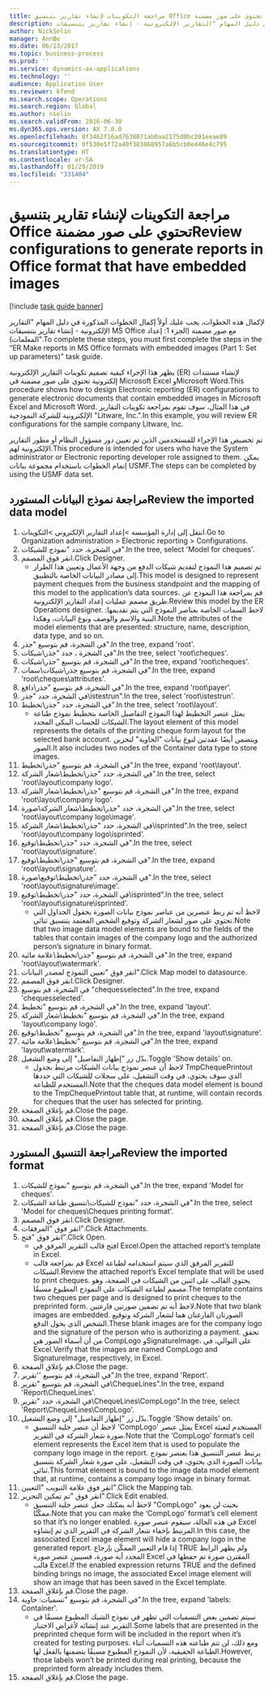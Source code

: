 ```yaml
---
title: مراجعة التكوينات لإنشاء تقارير بتنسيق Office تحتوي على صور مضمنة
description: لإكمال هذه الخطوات، يجب عليك أولاً إكمال الخطوات المذكورة في دليل المهام "التقارير الإلكترونية - إنشاء تقارير بتنسيقات MS Office مع صور مضمنة (الجزء 1 - إعداد المعلمات)‬".
author: NickSelin
manager: AnnBe
ms.date: 06/13/2017
ms.topic: business-process
ms.prod: ''
ms.service: dynamics-ax-applications
ms.technology: ''
audience: Application User
ms.reviewer: kfend
ms.search.scope: Operations
ms.search.region: Global
ms.author: nselin
ms.search.validFrom: 2016-06-30
ms.dyn365.ops.version: AX 7.0.0
ms.openlocfilehash: 8f3462f16ad7638071ab0aa2175d0bc291eeae89
ms.sourcegitcommit: 0f530e5f72a40f383868957a6b5cb0e446e4c795
ms.translationtype: HT
ms.contentlocale: ar-SA
ms.lasthandoff: 01/29/2019
ms.locfileid: "331404"
---
```

# <a name="review-configurations-to-generate-reports-in-office-format-that-have-embedded-images"></a><span data-ttu-id="457fd-103">مراجعة التكوينات لإنشاء تقارير بتنسيق Office تحتوي على صور مضمنة</span><span class="sxs-lookup"><span data-stu-id="457fd-103">Review configurations to generate reports in Office format that have embedded images</span></span>

[!include [task guide banner](../../includes/task-guide-banner.md)]

<span data-ttu-id="457fd-104">لإكمال هذه الخطوات، يجب عليك أولاً إكمال الخطوات المذكورة في دليل المهام "التقارير الإلكترونية - إنشاء تقارير بتنسيقات MS Office مع صور مضمنة (الجزء 1: إعداد المعلمات)‬".</span><span class="sxs-lookup"><span data-stu-id="457fd-104">To complete these steps, you must first complete the steps in the “ER Make reports in MS Office formats with embedded images (Part 1: Set up parameters)” task guide.</span></span>

<span data-ttu-id="457fd-105">يظهر هذا الإجراء كيفية تصميم تكوينات التقارير الإلكترونية (ER) لإنشاء مستندات إلكترونية تحتوي على صور مضمنة في Microsoft Excel وMicrosoft Word.</span><span class="sxs-lookup"><span data-stu-id="457fd-105">This procedure shows how to design Electronic reporting (ER) configurations to generate electronic documents that contain embedded images in Microsoft Excel and Microsoft Word.</span></span> <span data-ttu-id="457fd-106">في هذا المثال، سوف تقوم بمراجعة تكوينات التقارير الإلكترونية للشركة النموذجية "Litware, Inc.".</span><span class="sxs-lookup"><span data-stu-id="457fd-106">In this example, you will review ER configurations for the sample company Litware, Inc.</span></span> 

<span data-ttu-id="457fd-107">تم تخصيص هذا الإجراء للمستخدمين الذين تم تعيين دور مسؤول النظام أو مطور التقارير الإلكترونية لهم.</span><span class="sxs-lookup"><span data-stu-id="457fd-107">This procedure is intended for users who have the System administrator or Electronic reporting developer role assigned to them.</span></span> <span data-ttu-id="457fd-108">يمكن إتمام الخطوات باستخدام مجموعة بيانات USMF.</span><span class="sxs-lookup"><span data-stu-id="457fd-108">The steps can be completed by using the USMF data set.</span></span>


## <a name="review-the-imported-data-model"></a><span data-ttu-id="457fd-109">مراجعة نموذج البيانات المستورد</span><span class="sxs-lookup"><span data-stu-id="457fd-109">Review the imported data model</span></span>
1. <span data-ttu-id="457fd-110">انتقل إلى إدارة المؤسسة >إعداد التقارير الإلكتروني >التكوينات.</span><span class="sxs-lookup"><span data-stu-id="457fd-110">Go to Organization administration > Electronic reporting > Configurations.</span></span>
2. <span data-ttu-id="457fd-111">في الشجرة، حدد "نموذج للشيكات".</span><span class="sxs-lookup"><span data-stu-id="457fd-111">In the tree, select 'Model for cheques'.</span></span>
3. <span data-ttu-id="457fd-112">انقر فوق المصمم.</span><span class="sxs-lookup"><span data-stu-id="457fd-112">Click Designer.</span></span>
    * <span data-ttu-id="457fd-113">تم تصميم هذا النموذج لتقديم شيكات الدفع من وجهة الأعمال وتعيين هذا الطراز إلى مصادر البيانات الخاصة بالتطبيق.</span><span class="sxs-lookup"><span data-stu-id="457fd-113">This model is designed to represent payment cheques from the business standpoint and the mapping of this model to the application’s data sources.</span></span> <span data-ttu-id="457fd-114">قم بمراجعة هذا النموذج عن طريق مصمم عمليات إعداد التقارير الإلكترونية.</span><span class="sxs-lookup"><span data-stu-id="457fd-114">Review this model by the ER Operations designer.</span></span> <span data-ttu-id="457fd-115">لاحظ السمات الخاصة بعناصر النموذج التي يتم تقديمها: البنية والاسم والوصف ونوع البيانات، وهكذا.</span><span class="sxs-lookup"><span data-stu-id="457fd-115">Note the attributes of the model elements that are presented: structure, name, description, data type, and so on.</span></span>   
4. <span data-ttu-id="457fd-116">في الشجرة، قم بتوسيع "جذر".</span><span class="sxs-lookup"><span data-stu-id="457fd-116">In the tree, expand 'root'.</span></span>
5. <span data-ttu-id="457fd-117">في الشجرة ، حدد "جذر\شيكات".</span><span class="sxs-lookup"><span data-stu-id="457fd-117">In the tree, select 'root\cheques'.</span></span>
6. <span data-ttu-id="457fd-118">في الشجرة، قم بتوسيع "جذر\شيكات".</span><span class="sxs-lookup"><span data-stu-id="457fd-118">In the tree, expand 'root\cheques'.</span></span>
7. <span data-ttu-id="457fd-119">في الشجرة، قم بتوسيع جذر\شيكات\سمات".</span><span class="sxs-lookup"><span data-stu-id="457fd-119">In the tree, expand 'root\cheques\attributes'.</span></span>
8. <span data-ttu-id="457fd-120">في الشجرة، قم بتوسيع "جذر\دافع".</span><span class="sxs-lookup"><span data-stu-id="457fd-120">In the tree, expand 'root\payer'.</span></span>
9. <span data-ttu-id="457fd-121">في الشجرة، حدد "جذر\istestrun".</span><span class="sxs-lookup"><span data-stu-id="457fd-121">In the tree, select 'root\istestrun'.</span></span>
10. <span data-ttu-id="457fd-122">في الشجرة، حدد "جذر\تخطيط".</span><span class="sxs-lookup"><span data-stu-id="457fd-122">In the tree, select 'root\layout'.</span></span>
    * <span data-ttu-id="457fd-123">يمثل عنصر التخطيط لهذا النموذج التفاصيل الخاصة بتخطيط نموذج طباعة الشيكات للحساب البنكي المحدد.</span><span class="sxs-lookup"><span data-stu-id="457fd-123">The layout element of this model represents the details of the printing cheque form layout for the selected bank account.</span></span> <span data-ttu-id="457fd-124">ويتضمن أيضًا عقدتين لنوع بيانات "الحاوية" لتخزين الصور.</span><span class="sxs-lookup"><span data-stu-id="457fd-124">It also includes two nodes of the Container data type to store images.</span></span>   
11. <span data-ttu-id="457fd-125">في الشجرة، قم بتوسيع "جذر\تخطيط".</span><span class="sxs-lookup"><span data-stu-id="457fd-125">In the tree, expand 'root\layout'.</span></span>
12. <span data-ttu-id="457fd-126">في الشجرة، حدد "جذر\تخطيط\شعار الشركة".</span><span class="sxs-lookup"><span data-stu-id="457fd-126">In the tree, select 'root\layout\company logo'.</span></span>
13. <span data-ttu-id="457fd-127">في الشجرة، قم بتوسيع "جذر\تخطيط\شعار الشركة".</span><span class="sxs-lookup"><span data-stu-id="457fd-127">In the tree, expand 'root\layout\company logo'.</span></span>
14. <span data-ttu-id="457fd-128">في الشجرة، حدد "جذر\تخطيط\شعار الشركة\صورة".</span><span class="sxs-lookup"><span data-stu-id="457fd-128">In the tree, select 'root\layout\company logo\image'.</span></span>
15. <span data-ttu-id="457fd-129">في الشجرة، حدد "جذر\تخطيط\شعار الشركة\isprinted".</span><span class="sxs-lookup"><span data-stu-id="457fd-129">In the tree, select 'root\layout\company logo\isprinted'.</span></span>
16. <span data-ttu-id="457fd-130">في الشجرة، حدد "جذر\تخطيط\توقيع".</span><span class="sxs-lookup"><span data-stu-id="457fd-130">In the tree, select 'root\layout\signature'.</span></span>
17. <span data-ttu-id="457fd-131">في الشجرة، قم بتوسيع "جذر\تخطيط\توقيع".</span><span class="sxs-lookup"><span data-stu-id="457fd-131">In the tree, expand 'root\layout\signature'.</span></span>
18. <span data-ttu-id="457fd-132">في الشجرة، حدد "جذر\تخطيط\توقيع\صورة".</span><span class="sxs-lookup"><span data-stu-id="457fd-132">In the tree, select 'root\layout\signature\image'.</span></span>
19. <span data-ttu-id="457fd-133">في الشجرة، حدد "جذر\تخطيط\توقيع\isprinted".</span><span class="sxs-lookup"><span data-stu-id="457fd-133">In the tree, select 'root\layout\signature\isprinted'.</span></span>
    * <span data-ttu-id="457fd-134">لاحظ أنه تم ربط عنصرين من عناصر نموذج بيانات الصورة بحقول الجداول التي تحتوي على صور لشعار الشركة وتوقيع الشخص المعتمد بتنسيق ثنائي.</span><span class="sxs-lookup"><span data-stu-id="457fd-134">Note that two image data model elements are bound to the fields of the tables that contain images of the company logo and the authorized person’s signature in binary format.</span></span>  
20. <span data-ttu-id="457fd-135">في الشجرة، قم بتوسيع "جذر\تخطيط\علامة مائية".</span><span class="sxs-lookup"><span data-stu-id="457fd-135">In the tree, expand 'root\layout\watermark'.</span></span>
21. <span data-ttu-id="457fd-136">انقر فوق "تعيين النموذج لمصدر البيانات".</span><span class="sxs-lookup"><span data-stu-id="457fd-136">Click Map model to datasource.</span></span>
22. <span data-ttu-id="457fd-137">انقر فوق المصمم.</span><span class="sxs-lookup"><span data-stu-id="457fd-137">Click Designer.</span></span>
23. <span data-ttu-id="457fd-138">في الشجرة، قم بتوسيع "chequesselected".</span><span class="sxs-lookup"><span data-stu-id="457fd-138">In the tree, expand 'chequesselected'.</span></span>
24. <span data-ttu-id="457fd-139">في الشجرة، قم بتوسيع "تخطيط".</span><span class="sxs-lookup"><span data-stu-id="457fd-139">In the tree, expand 'layout'.</span></span>
25. <span data-ttu-id="457fd-140">في الشجرة، قم بتوسيع "تخطيط\شعار الشركة".</span><span class="sxs-lookup"><span data-stu-id="457fd-140">In the tree, expand 'layout\company logo'.</span></span>
26. <span data-ttu-id="457fd-141">في الشجرة، قم بتوسيع "تخطيط\توقيع".</span><span class="sxs-lookup"><span data-stu-id="457fd-141">In the tree, expand 'layout\signature'.</span></span>
27. <span data-ttu-id="457fd-142">في الشجرة، قم بتوسيع "تخطيط\علامة مائية".</span><span class="sxs-lookup"><span data-stu-id="457fd-142">In the tree, expand 'layout\watermark'.</span></span>
28. <span data-ttu-id="457fd-143">بدّل زر "إظهار التفاصيل" إلى وضع التشغيل.</span><span class="sxs-lookup"><span data-stu-id="457fd-143">Toggle 'Show details' on.</span></span>
    * <span data-ttu-id="457fd-144">لاحظ أن عنصر نموذج بيانات الشيكات مرتبط بجدول TmpChequePrintout الذي سوف يحتوي، في وقت التشغيل، على سجلات للشيكات التي حددها المستخدم للطباعة.</span><span class="sxs-lookup"><span data-stu-id="457fd-144">Note that the cheques data model element is bound to the TmpChequePrintout table that, at runtime, will contain records for cheques that the user has selected for printing.</span></span>   
29. <span data-ttu-id="457fd-145">قم بإغلاق الصفحة.</span><span class="sxs-lookup"><span data-stu-id="457fd-145">Close the page.</span></span>
30. <span data-ttu-id="457fd-146">قم بإغلاق الصفحة.</span><span class="sxs-lookup"><span data-stu-id="457fd-146">Close the page.</span></span>
31. <span data-ttu-id="457fd-147">قم بإغلاق الصفحة.</span><span class="sxs-lookup"><span data-stu-id="457fd-147">Close the page.</span></span>

## <a name="review-the-imported-format"></a><span data-ttu-id="457fd-148">مراجعة التنسيق المستورد</span><span class="sxs-lookup"><span data-stu-id="457fd-148">Review the imported format</span></span>
1. <span data-ttu-id="457fd-149">في الشجرة، قم بتوسيع "نموذج للشيكات".</span><span class="sxs-lookup"><span data-stu-id="457fd-149">In the tree, expand 'Model for cheques'.</span></span>
2. <span data-ttu-id="457fd-150">في الشجرة، حدد "نموذج للشيكات\تنسيق طباعة الشيكات".</span><span class="sxs-lookup"><span data-stu-id="457fd-150">In the tree, select 'Model for cheques\Cheques printing format'.</span></span>
3. <span data-ttu-id="457fd-151">انقر فوق المصمم.</span><span class="sxs-lookup"><span data-stu-id="457fd-151">Click Designer.</span></span>
4. <span data-ttu-id="457fd-152">انقر فوق "المرفقات".</span><span class="sxs-lookup"><span data-stu-id="457fd-152">Click Attachments.</span></span>
5. <span data-ttu-id="457fd-153">انقر فوق "فتح".</span><span class="sxs-lookup"><span data-stu-id="457fd-153">Click Open.</span></span>
    * <span data-ttu-id="457fd-154">افتح قالب التقرير المرفق في Excel.</span><span class="sxs-lookup"><span data-stu-id="457fd-154">Open the attached report’s template in Excel.</span></span>  
    * <span data-ttu-id="457fd-155">قم بمراجعة قالب Excel للتقرير المرفق الذي سيتم استخدامه لطباعة الشيكات.</span><span class="sxs-lookup"><span data-stu-id="457fd-155">Review the attached report’s Excel template that will be used to print cheques.</span></span> <span data-ttu-id="457fd-156">يحتوي القالب على اثنين من الشيكات في الصفحة، وهو مصمم لطباعة الشيكات على النموذج المطبوع مسبقًا.</span><span class="sxs-lookup"><span data-stu-id="457fd-156">The template contains two cheques per page and is designed to print cheques to the preprinted form.</span></span> <span data-ttu-id="457fd-157">لاحظ أنه تم تضمين صورتين فارغتين.</span><span class="sxs-lookup"><span data-stu-id="457fd-157">Note that two blank images are embedded.</span></span> <span data-ttu-id="457fd-158">الصورتان الفارغتان هما لشعار الشركة وتوقيع الشخص الذي يخول الدفع.</span><span class="sxs-lookup"><span data-stu-id="457fd-158">These blank images are for the company logo and the signature of the person who is authorizing a payment.</span></span> <span data-ttu-id="457fd-159">تحقق من أن أسماء الصور هي CompLogo وSignatureImage، على التوالي، في Excel.</span><span class="sxs-lookup"><span data-stu-id="457fd-159">Verify that the images are named CompLogo and SignatureImage, respectively, in Excel.</span></span>   
6. <span data-ttu-id="457fd-160">قم بإغلاق الصفحة.</span><span class="sxs-lookup"><span data-stu-id="457fd-160">Close the page.</span></span>
7. <span data-ttu-id="457fd-161">في الشجرة، قم بتوسيع ''تقرير".</span><span class="sxs-lookup"><span data-stu-id="457fd-161">In the tree, expand 'Report'.</span></span>
8. <span data-ttu-id="457fd-162">في الشجرة، قم بتوسيع "تقرير\ChequeLines".</span><span class="sxs-lookup"><span data-stu-id="457fd-162">In the tree, expand 'Report\ChequeLines'.</span></span>
9. <span data-ttu-id="457fd-163">في الشجرة، حدد "تقرير\ChequeLines\CompLogo".</span><span class="sxs-lookup"><span data-stu-id="457fd-163">In the tree, select 'Report\ChequeLines\CompLogo'.</span></span>
10. <span data-ttu-id="457fd-164">بدّل زر "إظهار التفاصيل" إلى وضع التشغيل.</span><span class="sxs-lookup"><span data-stu-id="457fd-164">Toggle 'Show details' on.</span></span>
    * <span data-ttu-id="457fd-165">لاحظ أن عنصر خلية التنسيق 'CompLogo' يمثل عنصر Excel المستخدم لتعبئة صورة شعار الشركة في التقرير.</span><span class="sxs-lookup"><span data-stu-id="457fd-165">Note that the ‘CompLogo’ format’s cell element represents the Excel item that is used to populate the company logo image in the report.</span></span> <span data-ttu-id="457fd-166">يرتبط عنصر التنسيق هذا بعنصر نموذج بيانات الصورة الذي يحتوي، في وقت التشغيل، على صورة شعار الشركة بتنسيق ثنائي.</span><span class="sxs-lookup"><span data-stu-id="457fd-166">This format element is bound to the image data model element that, at runtime, contains a company logo image in binary format.</span></span>   
11. <span data-ttu-id="457fd-167">انقر فوق علامة التبويب "التعيين".</span><span class="sxs-lookup"><span data-stu-id="457fd-167">Click the Mapping tab.</span></span>
12. <span data-ttu-id="457fd-168">انقر فوق "تم تمكين ‏‏التحرير".</span><span class="sxs-lookup"><span data-stu-id="457fd-168">Click Edit enabled.</span></span>
    * <span data-ttu-id="457fd-169">لاحظ أنه يمكنك جعل عنصر خلية التنسيق "CompLogo" بحيث لن يعود ممكّنًا.</span><span class="sxs-lookup"><span data-stu-id="457fd-169">Note that you can make the ‘CompLogo’ format’s cell element so that it’s no longer enabled.</span></span> <span data-ttu-id="457fd-170">في هذه الحالة، سيقوم عنصر صورة Excel المرتبط بإخفاء شعار الشركة في التقرير الذي تم إنشاؤه.</span><span class="sxs-lookup"><span data-stu-id="457fd-170">In this case, the associated Excel image element will hide a company logo in the generated report.</span></span> <span data-ttu-id="457fd-171">إذا قام التعبير الممكّن بإرجاع TRUE ولم يظهر الرابط المحدد أية صورة، فسيبين عنصر صورة Excel المقترن صورة تم حفظها في قالب Excel.</span><span class="sxs-lookup"><span data-stu-id="457fd-171">If the enabled expression returns TRUE and the defined binding brings no image, the associated Excel image element will show an image that has been saved in the Excel template.</span></span>   
13. <span data-ttu-id="457fd-172">قم بإغلاق الصفحة.</span><span class="sxs-lookup"><span data-stu-id="457fd-172">Close the page.</span></span>
14. <span data-ttu-id="457fd-173">في الشجرة، قم بتوسيع "تسميات: حاوية".</span><span class="sxs-lookup"><span data-stu-id="457fd-173">In the tree, expand 'labels: Container'.</span></span>
    * <span data-ttu-id="457fd-174">سيتم تضمين بعض التسميات التي تظهر في نموذج الشيك المطبوع مسبقًا في التقرير عند إنشائه لأغراض الاختبار.</span><span class="sxs-lookup"><span data-stu-id="457fd-174">Some labels that are presented in the preprinted cheque form will be included in the report when it’s created for testing purposes.</span></span> <span data-ttu-id="457fd-175">ومع ذلك، لن تتم طباعته هذه التسميات أثناء الطباعة الحقيقية، لأن النموذج المطبوع مسبقًا يتضمنها بالفعل لها.</span><span class="sxs-lookup"><span data-stu-id="457fd-175">However, those labels won’t be printed during real printing, because the preprinted form already includes them.</span></span>  
15. <span data-ttu-id="457fd-176">قم بإغلاق الصفحة.</span><span class="sxs-lookup"><span data-stu-id="457fd-176">Close the page.</span></span>

